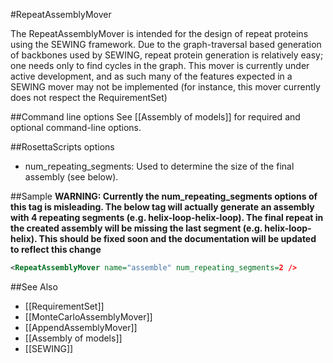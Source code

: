 #RepeatAssemblyMover


The RepeatAssemblyMover is intended for the design of repeat proteins using the SEWING framework. Due to the graph-traversal based generation of backbones used by SEWING, repeat protein generation is relatively easy; one needs only to find cycles in the graph. This mover is currently under active development, and as such many of the features expected in a SEWING mover may not be implemented (for instance, this mover currently does not respect the RequirementSet)

##Command line options
See [[Assembly of models]] for required and optional command-line options.

##RosettaScripts options

* num_repeating_segments: Used to determine the size of the final assembly (see below).

##Sample
**WARNING: Currently the num_repeating_segments options of this tag is misleading. The below tag will actually generate an assembly with 4 repeating segments (e.g. helix-loop-helix-loop). The final repeat in the created assembly will be missing the last segment (e.g. helix-loop-helix). This should be fixed soon and the documentation will be updated to reflect this change**

```xml
<RepeatAssemblyMover name="assemble" num_repeating_segments=2 />
```

##See Also
* [[RequirementSet]]
* [[MonteCarloAssemblyMover]]
* [[AppendAssemblyMover]]
* [[Assembly of models]]
* [[SEWING]]